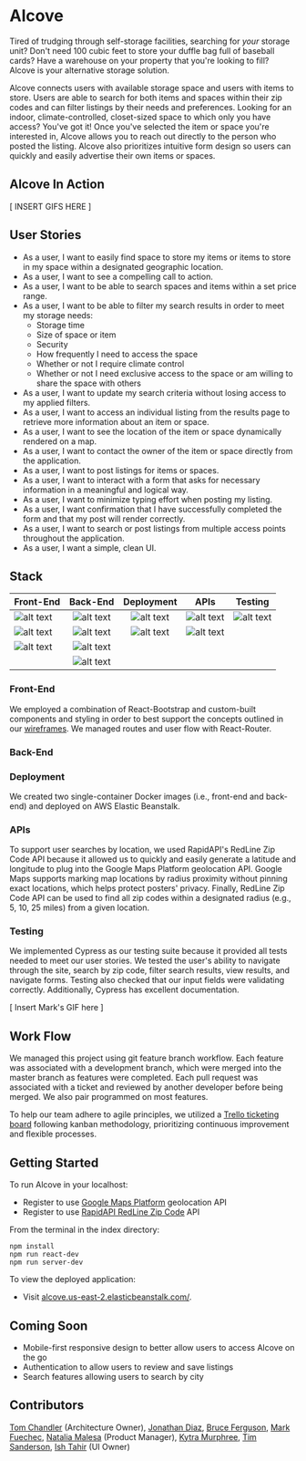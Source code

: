 # Alcove

Tired of trudging through self-storage facilities, searching for _your_ storage unit?  Don't need 100 cubic feet to store your duffle bag full of baseball cards?  Have a warehouse on your property that you're looking to fill?  Alcove is your alternative storage solution.   

Alcove connects users with available storage space and users with items to store.  Users are able to search for both items and spaces within their zip codes and can filter listings by their needs and preferences.  Looking for an indoor, climate-controlled, closet-sized space to which only you have access?  You've got it!  Once you've selected the item or space you're interested in, Alcove allows you to reach out directly to the person who posted the listing.  Alcove also prioritizes intuitive form design so users can quickly and easily advertise their own items or spaces.

## Alcove In Action

[ INSERT GIFS HERE ]

## User Stories
* As a user, I want to easily find space to store my items or items to store in my space within a designated geographic location.
* As a user, I want to see a compelling call to action.
* As a user, I want to be able to search spaces and items within a set price range.
* As a user, I want to be able to filter my search results in order to meet my storage needs:
  + Storage time
  + Size of space or item
  + Security
  + How frequently I need to access the space
  + Whether or not I require climate control
  + Whether or not I need exclusive access to the space or am willing to share the space with others
* As a user, I want to update my search criteria without losing access to my applied filters.
* As a user, I want to access an individual listing from the results page to retrieve more information about an item or space.
* As a user, I want to see the location of the item or space dynamically rendered on a map.
* As a user, I want to contact the owner of the item or space directly from the application.
* As a user, I want to post listings for items or spaces.
* As a user, I want to interact with a form that asks for necessary information in a meaningful and logical way.
* As a user, I want to minimize typing effort when posting my listing.
* As a user, I want confirmation that I have successfully completed the form and that my post will render correctly.
* As a user, I want to search or post listings from multiple access points throughout the application.
* As a user, I want a simple, clean UI.

## Stack
| Front-End | Back-End | Deployment | APIs | Testing |
| ----- |:-----:| :-----:| :-----: | :-----: |
| ![alt text](https://raw.githubusercontent.com/hratx-blue-ocean/Alcove/master/client/dist/assets/stack_images/react.png "React") | ![alt text](https://raw.githubusercontent.com/hratx-blue-ocean/Alcove/master/client/dist/assets/stack_images/nodejs.png "Node.js") | ![alt text](https://raw.githubusercontent.com/hratx-blue-ocean/Alcove/master/client/dist/assets/stack_images/docker.png "Docker") | ![alt text](https://raw.githubusercontent.com/hratx-blue-ocean/Alcove/master/client/dist/assets/stack_images/rapid-api.png "RapidAPI") | ![alt text](https://raw.githubusercontent.com/hratx-blue-ocean/Alcove/master/client/dist/assets/stack_images/cypress.png "Cypress")|
| ![alt text](https://raw.githubusercontent.com/hratx-blue-ocean/Alcove/master/client/dist/assets/stack_images/react-router.png "React-Router")   | ![alt text](https://raw.githubusercontent.com/hratx-blue-ocean/Alcove/master/client/dist/assets/stack_images/expressjs.png "Express")      |   ![alt text](https://raw.githubusercontent.com/hratx-blue-ocean/Alcove/master/client/dist/assets/stack_images/elastic-beanstalk.png "AWS Elastic Beanstalk") |![alt text](https://raw.githubusercontent.com/hratx-blue-ocean/Alcove/master/client/dist/assets/stack_images/google-maps.png "Google Maps")
| ![alt text](https://raw.githubusercontent.com/hratx-blue-ocean/Alcove/master/client/dist/assets/stack_images/react-bootstrap.jpg "React-Bootstrap") | ![alt text](https://raw.githubusercontent.com/hratx-blue-ocean/Alcove/master/client/dist/assets/stack_images/mongodb.png "MongoDB") |
||![alt text](https://raw.githubusercontent.com/hratx-blue-ocean/Alcove/master/client/dist/assets/stack_images/mongoose.png "Mongoose") |
### Front-End
We employed a combination of React-Bootstrap and custom-built components and styling in order to best support the concepts outlined in our [wireframes](https://www.figma.com/file/oPlN0A0VpoUCKzjDIoo33W/Alcove?node-id=0%3A1).  We managed routes and user flow with React-Router.
### Back-End
### Deployment
We created two single-container Docker images (i.e., front-end and back-end) and deployed on AWS Elastic Beanstalk.
### APIs
To support user searches by location, we used RapidAPI's RedLine Zip Code API because it allowed us to quickly and easily generate a latitude and longitude to plug into the Google Maps Platform geolocation API.  Google Maps supports marking map locations by radius proximity without pinning exact locations, which helps protect posters' privacy.  Finally, RedLine Zip Code API can be used to find all zip codes within a designated radius (e.g., 5, 10, 25 miles) from a given location.
### Testing
We implemented Cypress as our testing suite because it provided all tests needed to meet our user stories.  We tested the user's ability to navigate through the site, search by zip code, filter search results, view results, and navigate forms.  Testing also checked that our input fields were validating correctly.  Additionally, Cypress has excellent documentation.

[ Insert Mark's GIF here ]

## Work Flow
We managed this project using git feature branch workflow.  Each feature was associated with a development branch, which were merged into the master branch as features were completed.  Each pull request was associated with a ticket and reviewed by another developer before being merged.  We also pair programmed on most features.

To help our team adhere to agile principles, we utilized a [Trello ticketing board](https://trello.com/b/fhb0HIhp/alcove) following kanban methodology, prioritizing continuous improvement and flexible processes.


## Getting Started
To run Alcove in your localhost:
* Register to use [Google Maps Platform](https://developers.google.com/maps/documentation/javascript/get-api-key) geolocation API
* Register to use [RapidAPI RedLine Zip Code](https://rapidapi.com/redline/api/redline-zipcode/) API

From the terminal in the index directory:
```
npm install
npm run react-dev
npm run server-dev
```

To view the deployed application:
* Visit [alcove.us-east-2.elasticbeanstalk.com/](alcove.us-east-2.elasticbeanstalk.com/).

## Coming Soon
* Mobile-first responsive design to better allow users to access Alcove on the go
* Authentication to allow users to review and save listings
* Search features allowing users to search by city

## Contributors
[Tom Chandler](https://github.com/tmchandler) (Architecture Owner), [Jonathan Diaz](https://github.com/JCDiaz1201), [Bruce Ferguson](https://github.com/bruceferguson3), [Mark Fuechec](https://github.com/mfuechec), [Natalia Malesa](https://github.com/nmalesa) (Product Manager), [Kytra Murphree](https://github.com/KytraScript), [Tim Sanderson](https://github.com/timsand), [Ish Tahir](https://github.com/ishtahir) (UI Owner)
